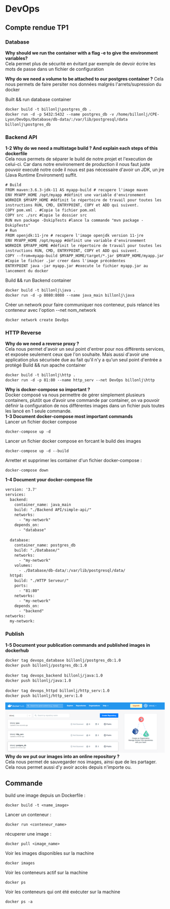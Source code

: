 # DevOps
## Compte rendue TP1
### Database
**Why should we run the container with a flag -e to give the environment variables?**  
Cela permet plus de sécurité en évitant par exemple de devoir écrire les mots de passe dans un fichier de configuration  

**Why do we need a volume to be attached to our postgres container ?**
Cela nous permets de faire persiter nos données malgrés l'arrets/supression du docker

Built && run database container
```Docker
docker build -t billonlj\postgres_db .
docker run -d -p 5432:5432 --name postgres_db -v /home/billonlj/CPE-Lyon/DevOps/Database/db-data/:/var/lib/postgresql/data billonlj\postgres_db
```
### Backend API
**1-2 Why do we need a multistage build ? And explain each steps of this dockerfile**  
Cela nous permets de séparer le build de notre projet et l'execution de celui-ci. Car dans notre environement de production il nous faut juste pouvoir executé notre code il nous est pas nécessaire d'avoir un JDK, un jre (Java Runtime Environment) suffit.
```Docker
# Build
FROM maven:3.6.3-jdk-11 AS myapp-build # recupere l'image maven 
ENV MYAPP_HOME /opt/myapp #définit une variable d'environement 
WORKDIR $MYAPP_HOME #définit le répertoire de travail pour toutes les instructions RUN, CMD, ENTRYPOINT, COPY et ADD qui suivent.
COPY pom.xml . #Copie le fichier pom.xml
COPY src ./src #Copie le dossier src
RUN mvn package -DskipTests #lance la commande "mvn package -DskipTests"
# Run
FROM openjdk:11-jre # recupere l'image openjdk version 11-jre 
ENV MYAPP_HOME /opt/myapp #définit une variable d'environement 
WORKDIR $MYAPP_HOME #définit le répertoire de travail pour toutes les instructions RUN, CMD, ENTRYPOINT, COPY et ADD qui suivent.
COPY --from=myapp-build $MYAPP_HOME/target/*.jar $MYAPP_HOME/myapp.jar #Copie le fichier .jar creer dans l'image précédentes 
ENTRYPOINT java -jar myapp.jar #execute le fichier myapp.jar au lancement du docker
```
Build && run Backend container
```Docker
docker build -t billonlj\java .
docker run -d -p 8080:8080 --name java_main billonlj\java
```

Créer un network pour faire communiquer nos conteneur, puis relancé les conteneur avec l'option --net nom_network
```Docker
docker network create DevOps
```
### HTTP Reverse
**Why do we need a reverse proxy ?**  
Cela nous permet d'avoir un seul point d'entrer pour nos différents services, et exposée seulement ceux que l'on souhaite. Mais aussi d'avoir une application plus sécurisée due au fait qu'il n'y a qu'un seul point d'entrée a protégé
Build && run apache container  
```Docker
docker build -t billonlj\http .
docker run -d -p 81:80 --name http_serv --net DevOps billonlj\http
```
**Why is docker-compose so important ?**  
Docker composé va nous permettre de gérer simplement plusieurs containers, plutôt que d’avoir une commande par container, on va pouvoir définir la configuration de nos différentes images dans un fichier puis toutes les lancé en 1 seule commande.   
**1-3 Document docker-compose most important commands**  
Lancer un fichier docker compose
```Docker
docker-compose up -d
```
Lancer un fichier docker compose en forcant le build des images
```Docker
docker-compose up -d --build
```
Arretter et supprimer les container d'un fichier docker-compose : 
```Docker
docker-compose down
```
**1-4 Document your docker-compose file**
```Docker
version: '3.7'
services:
  backend:
    container_name: java_main   
    build: "./Backend API/simple-api/"
    networks:
      - "my-network"
    depends_on:
      - "database"

  database:
    container_name: postgres_db   
    build: "./Database/"
    networks:
      - "my-network"
    volumes:
      - ./Database/db-data/:/var/lib/postgresql/data/
  httpd:
    build: "./HTTP Serveur/"
    ports:
      - "81:80"
    networks:
      - "my-network"
    depends_on:
      - "backend"
networks:
  my-network:
```
### Publish
**1-5 Document your publication commands and published images in dockerhub**  
```Docker
docker tag devops_database billonlj/postgres_db:1.0
docker push billonlj/postgres_db:1.0

docker tag devops_backend billonlj/java:1.0
docker push billonlj/java:1.0

docker tag devops_httpd billonlj/http_serv:1.0
docker push billonlj/http_serv:1.0
``` 
![publlished images](./images/published-images.png)  
**Why do we put our images into an online repository ?**  
Cela nous permet de sauvegarder nos images, ainsi que de les partager. Cela nous permet aussi d'y avoir accès depuis n'importe ou.

## Commande
build une image depuis un Dockerfile : 
```Docker
docker build -t <name_image> 
```

Lancer un conteneur : 
```Docker
docker run <conteneur_name>
```

récuperer une image : 
```Docker
docker pull <image_name>
```

Voir les images disponibles sur la machine
```Docker
docker images
```

Voir les conteneurs actif sur la machine
```Docker
docker ps
```

Voir les conteneurs qui ont été exécuter sur la machine
```Docker
docker ps -a
```
